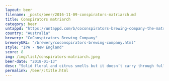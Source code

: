 ```yaml
---
layout: beer
filename: _posts/beer/2016-11-09-conspirators-matriarch.md
title: Conspirators matriarch
category: beer
untappd: "https://untappd.com/b/coconspirators-brewing-company-the-matriarch/2153364"
country: "Australia"
brewery: "CoConspirators Brewing Company"
breweryURL: "/brewery/coconspirators-brewing-company.html"
style: "IPA - New England"
score: 8
img: /img/list/conspirators-matriarch.jpeg
beer-date: "2018-01-13"
desc: "Solid floral and citrus smells but it doesn’t carry through fully into the taste. Gets better as it goes down. Very easy drinking though"
permalink: /beer/:title.html
---
```

